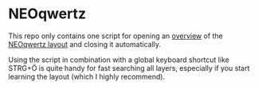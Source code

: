 # NEOqwertz #
This repo only contains one script for opening an [overview](./neo_gesamt.png) of the [NEOqwertz layout](https://www.neo-layout.org/Layouts/neoqwertz/) and closing it automatically.

Using the script in combination with a global keyboard shortcut like STRG+Ö is quite handy for fast searching all layers, especially if you start learning the layout (which I highly recommend). 
